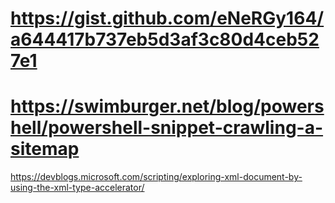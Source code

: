 # https://gist.github.com/eNeRGy164/a644417b737eb5d3af3c80d4ceb527e1
# https://swimburger.net/blog/powershell/powershell-snippet-crawling-a-sitemap

https://devblogs.microsoft.com/scripting/exploring-xml-document-by-using-the-xml-type-accelerator/